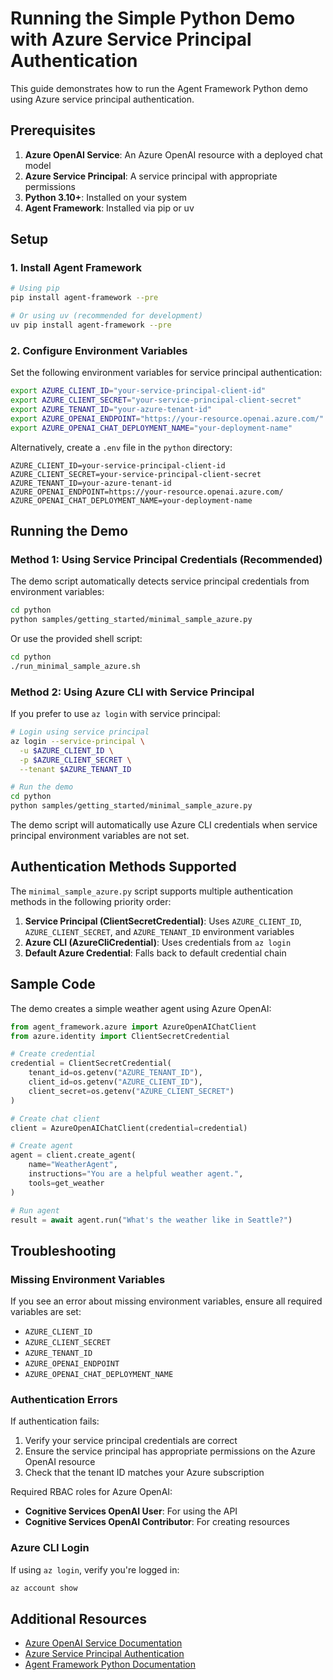 # Running the Simple Python Demo with Azure Service Principal Authentication

This guide demonstrates how to run the Agent Framework Python demo using Azure service principal authentication.

## Prerequisites

1. **Azure OpenAI Service**: An Azure OpenAI resource with a deployed chat model
2. **Azure Service Principal**: A service principal with appropriate permissions
3. **Python 3.10+**: Installed on your system
4. **Agent Framework**: Installed via pip or uv

## Setup

### 1. Install Agent Framework

```bash
# Using pip
pip install agent-framework --pre

# Or using uv (recommended for development)
uv pip install agent-framework --pre
```

### 2. Configure Environment Variables

Set the following environment variables for service principal authentication:

```bash
export AZURE_CLIENT_ID="your-service-principal-client-id"
export AZURE_CLIENT_SECRET="your-service-principal-client-secret"
export AZURE_TENANT_ID="your-azure-tenant-id"
export AZURE_OPENAI_ENDPOINT="https://your-resource.openai.azure.com/"
export AZURE_OPENAI_CHAT_DEPLOYMENT_NAME="your-deployment-name"
```

Alternatively, create a `.env` file in the `python` directory:

```env
AZURE_CLIENT_ID=your-service-principal-client-id
AZURE_CLIENT_SECRET=your-service-principal-client-secret
AZURE_TENANT_ID=your-azure-tenant-id
AZURE_OPENAI_ENDPOINT=https://your-resource.openai.azure.com/
AZURE_OPENAI_CHAT_DEPLOYMENT_NAME=your-deployment-name
```

## Running the Demo

### Method 1: Using Service Principal Credentials (Recommended)

The demo script automatically detects service principal credentials from environment variables:

```bash
cd python
python samples/getting_started/minimal_sample_azure.py
```

Or use the provided shell script:

```bash
cd python
./run_minimal_sample_azure.sh
```

### Method 2: Using Azure CLI with Service Principal

If you prefer to use `az login` with service principal:

```bash
# Login using service principal
az login --service-principal \
  -u $AZURE_CLIENT_ID \
  -p $AZURE_CLIENT_SECRET \
  --tenant $AZURE_TENANT_ID

# Run the demo
cd python
python samples/getting_started/minimal_sample_azure.py
```

The demo script will automatically use Azure CLI credentials when service principal environment variables are not set.

## Authentication Methods Supported

The `minimal_sample_azure.py` script supports multiple authentication methods in the following priority order:

1. **Service Principal (ClientSecretCredential)**: Uses `AZURE_CLIENT_ID`, `AZURE_CLIENT_SECRET`, and `AZURE_TENANT_ID` environment variables
2. **Azure CLI (AzureCliCredential)**: Uses credentials from `az login`
3. **Default Azure Credential**: Falls back to default credential chain

## Sample Code

The demo creates a simple weather agent using Azure OpenAI:

```python
from agent_framework.azure import AzureOpenAIChatClient
from azure.identity import ClientSecretCredential

# Create credential
credential = ClientSecretCredential(
    tenant_id=os.getenv("AZURE_TENANT_ID"),
    client_id=os.getenv("AZURE_CLIENT_ID"),
    client_secret=os.getenv("AZURE_CLIENT_SECRET")
)

# Create chat client
client = AzureOpenAIChatClient(credential=credential)

# Create agent
agent = client.create_agent(
    name="WeatherAgent",
    instructions="You are a helpful weather agent.",
    tools=get_weather
)

# Run agent
result = await agent.run("What's the weather like in Seattle?")
```

## Troubleshooting

### Missing Environment Variables

If you see an error about missing environment variables, ensure all required variables are set:
- `AZURE_CLIENT_ID`
- `AZURE_CLIENT_SECRET`
- `AZURE_TENANT_ID`
- `AZURE_OPENAI_ENDPOINT`
- `AZURE_OPENAI_CHAT_DEPLOYMENT_NAME`

### Authentication Errors

If authentication fails:
1. Verify your service principal credentials are correct
2. Ensure the service principal has appropriate permissions on the Azure OpenAI resource
3. Check that the tenant ID matches your Azure subscription

Required RBAC roles for Azure OpenAI:
- **Cognitive Services OpenAI User**: For using the API
- **Cognitive Services OpenAI Contributor**: For creating resources

### Azure CLI Login

If using `az login`, verify you're logged in:

```bash
az account show
```

## Additional Resources

- [Azure OpenAI Service Documentation](https://learn.microsoft.com/azure/cognitive-services/openai/)
- [Azure Service Principal Authentication](https://learn.microsoft.com/azure/developer/python/sdk/authentication-overview)
- [Agent Framework Python Documentation](../README.md)
